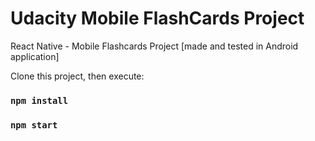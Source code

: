 # Udacity Mobile FlashCards Project


React Native - Mobile Flashcards Project [made and tested in Android application]


Clone this project, then execute:

### `npm install`

### `npm start`